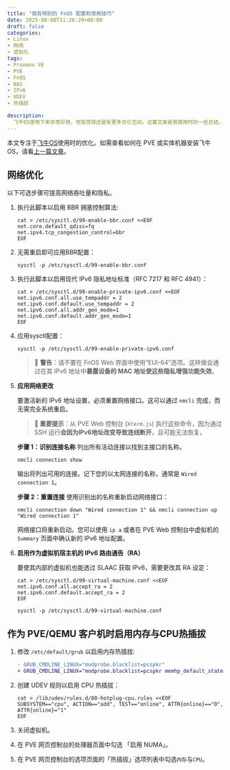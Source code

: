 ```yaml
---
title: "我有特别的 FnOS 配置和使用技巧"
date: 2025-08-08T11:26:29+08:00
draft: false
categories:
- Linux
- 网络
- 虚拟化
tags:
- Proxmox VE
- PVE
- FnOS
- NAS
- IPv6
- UDEV
- 热插拔

description:
  飞牛OS使用下来非常好用，但我觉得还是有更多优化空间。这篇文章是我使用时的一些总结，仅作抛砖引玉之用，请各位不吝赐教。
---
```




本文专注于[飞牛OS](https://www.fnnas.com/)使用时的优化。如需查看如何在 PVE 或实体机器安装飞牛OS，请看[上一篇文章](../在-proxmox-ve-pve-上安装-fnos)。

## 网络优化

以下可选步骤可提高网络吞吐量和隐私。

1.  执行此脚本以启用 BBR 拥塞控制算法:

    ```shell
    cat > /etc/sysctl.d/99-enable-bbr.conf <<EOF
    net.core.default_qdisc=fq
    net.ipv4.tcp_congestion_control=bbr
    EOF
    ```

2.  无需重启即可应用BBR配置：
    ```shell
    sysctl -p /etc/sysctl.d/99-enable-bbr.conf
    ```

3.  执行此脚本以启用现代 IPv6 隐私地址标准（RFC 7217 和 RFC 4941）：
    ```shell
    cat > /etc/sysctl.d/99-enable-private-ipv6.conf <<EOF
    net.ipv6.conf.all.use_tempaddr = 2
    net.ipv6.conf.default.use_tempaddr = 2
    net.ipv6.conf.all.addr_gen_mode=1
    net.ipv6.conf.default.addr_gen_mode=1
    EOF
    ```

4.  应用sysctl配置：
    ```shell
    sysctl -p /etc/sysctl.d/99-enable-private-ipv6.conf
    ```

    > 🚨 **警告**：请不要在 FnOS Web 界面中使用“EUI-64”选项。这样做会通过在其 IPv6 地址中**暴露设备的 MAC 地址使这些隐私增强功能失效**。

5.  **应用网络更改**

    要激活新的 IPv6 地址设置，必须重置网络接口。这可以通过 `nmcli` 完成，而无需完全系统重启。

    > **🚨 重要提示**：从 PVE Web 控制台 (`Xterm.js`) 执行这些命令，因为通过 SSH 运行**会因为IPv6地址改变导致连线断开**，且可能无法恢复。

    **步骤 1：识别连接名称**
    列出所有活动连接以找到主接口的名称。

    ```shell
    nmcli connection show
    ```
    输出将列出可用的连接。记下您的以太网连接的名称，通常是 `Wired connection 1`。

    **步骤 2：重置连接**
    使用识别出的名称重新启动网络接口：

    ```shell
    nmcli connection down "Wired connection 1" && nmcli connection up "Wired connection 1"
    ```
    网络接口将重新启动。您可以使用 `ip a` 或者在 PVE Web 控制台中虚拟机的 `Summary` 页面中确认新的 IPv6 地址配置。

6.  **启用作为虚拟机宿主机的 IPv6 路由通告（RA）**

    要使其内部的虚拟机也能透过 SLAAC 获取 IPv6，需要更改其 RA 设定：
    
    ```shell
    cat > /etc/sysctl.d/99-virtual-machine.conf <<EOF
    net.ipv6.conf.all.accept_ra = 2
    net.ipv6.conf.default.accept_ra = 2
    EOF
    
    sysctl -p /etc/sysctl.d/99-virtual-machine.conf
    ```



## 作为 PVE/QEMU 客户机时启用内存与CPU热插拔

1. 修改 `/etc/default/grub` 以启用内存热插拔:
   ```diff
   - GRUB_CMDLINE_LINUX="modprobe.blacklist=pcspkr"
   + GRUB_CMDLINE_LINUX="modprobe.blacklist=pcspkr memhp_default_state=online"
   ```
   
2. 创建 UDEV 规则以启用 CPU 热插拔：
   ```shell
   cat > /lib/udev/rules.d/80-hotplug-cpu.rules <<EOF
   SUBSYSTEM=="cpu", ACTION=="add", TEST=="online", ATTR{online}=="0", ATTR{online}="1"
   EOF
   ```

3. 关闭虚拟机。

4. 在 PVE 网页控制台的处理器页面中勾选 「启用 NUMA」。

5. 在 PVE 网页控制台的选项页面的「热插拔」选项列表中勾选`内存`与`CPU`。
